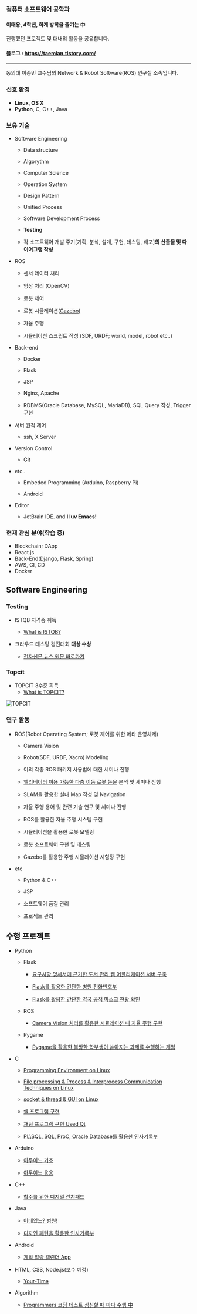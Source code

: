 ### 컴퓨터 소프트웨어 공학과
#### 이태용, 4학년, 하계 방학을 즐기는 中
진행했던 프로젝트 및 대내외 활동을 공유합니다.

#### 블로그 : https://taemian.tistory.com/

---
동의대 이종민 교수님의 Network & Robot Software(ROS) 연구실 소속입니다.

### 선호 환경
  - **Linux, OS X**
  - **Python**, C, C++, Java

### 보유 기술

- Software Engineering
  - Data structure
  - Algorythm
  - Computer Science
  - Operation System
  - Design Pattern
  
  - Unified Process
  - Software Development Process
  - **Testing**
  - 각 소프트웨어 개발 주기[기획, 분석, 설계, 구현, 테스팅, 배포]**의 산출물 및 다이어그램 작성**

- ROS
  - 센서 데이터 처리
  - 영상 처리 (OpenCV)
  - 로봇 제어
  
  - 로봇 시뮬레이션([Gazebo](http://gazebosim.org/))
  - 자율 주행
  - 시뮬레이션 스크립트 작성 (SDF, URDF; world, model, robot etc..)

- Back-end
  - Docker
  
  - Flask
  - JSP
  - Nginx, Apache
  - RDBMS(Oracle Database, MySQL, MariaDB), SQL Query 작성, Trigger 구현

  
- 서버 원격 제어
  - ssh, X Server


- Version Control
  - Git

- etc..
  - Embeded Programming (Arduino, Raspberry Pi)

  - Android
  
- Editor
  - JetBrain IDE. and **I luv Emacs!**
  
### 현재 관심 분야(학습 중)
- Blockchain; DApp 
- React.js
- Back-End(Django, Flask, Spring)
- AWS, CI, CD
- Docker

## Software Engineering
### Testing

- ISTQB 자격증 취득

  - [What is ISTQB?](https://www.sten.or.kr/bbs/board.php?bo_table=sten_ist)

- 크라우드 테스팅 경진대회 **대상 수상**

  - [전자신문 뉴스 원문 바로가기](http://etnews.com/20191115000335)

### Topcit
- TOPCIT 3수준 획득
  - [What is TOPCIT?](https://www.topcit.or.kr)

![TOPCIT](https://github.com/yongjjang/Portfolio/blob/master/3rd%20year%202nd%20semester/TOPCIT.PNG)



### 연구 활동
- ROS(Robot Operating System; 로봇 제어를 위한 메타 운영체제)
  - Camera Vision
  - Robot(SDF, URDF, Xacro) Modeling
  - 이외 각종 ROS 패키지 사용법에 대한 세미나 진행
  
  - [엘리베이터 이용 가능한 다층 이동 로봇 논문](http://www.riss.kr/search/detail/DetailView.do?p_mat_type=be54d9b8bc7cdb09&control_no=c070c6e21caaba51ffe0bdc3ef48d419) 분석 및 세미나 진행
  - SLAM을 활용한 실내 Map 작성 및 Navigation
  - 자율 주행 용어 및 관련 기술 연구 및 세미나 진행
  - ROS를 활용한 자율 주행 시스템 구현
  
  - 시뮬레이션을 활용한 로봇 모델링
  - 로봇 소프트웨어 구현 및 테스팅 
  - Gazebo를 활용한 주행 시뮬레이션 시험장 구현
  
- etc
  - Python & C++
  - JSP
  - 소프트웨어 품질 관리

  - 프로젝트 관리


## 수행 프로젝트
- Python
  - Flask
    - [요구사항 명세서에 근거한 도서 관리 웹 어플리케이션 서버 구축](https://github.com/yongjjang/book-rental-service)
    
    - [Flask를 활용한 간단한 병원 전화번호부](https://github.com/yongjjang/Flask/tree/master/pharmacy_phonebook)
    - [Flask를 활용한 간단한 약국 공적 마스크 현황 확인](https://github.com/yongjjang/Flask/tree/master/show_me_the_mask)

  - ROS
    - [Camera Vision 처리를 활용한 시뮬레이션 내 자율 주행 구현](https://github.com/yongjjang/Autonomous-Driving-Car)
  - Pygame
    - [Pygame을 활용한 불쌍한 학부생이 쏟아지는 과제를 수행하는 게임](https://github.com/yongjjang/Under-graduation-tale)

- C
  - [Programming Environment on Linux](https://github.com/yongjjang/Lab2)
  
  - [File processing & Process & Interprocess Communication Techniques on Linux](https://github.com/yongjjang/Lab3)
  
  - [socket & thread & GUI on Linux](https://github.com/yongjjang/Lab4)
  - [쉘 프로그램 구현](https://github.com/yongjjang/Shell-Program)
  - [채팅 프로그램 구현 Used Qt](https://github.com/yongjjang/Chatting-Program)
  - [PL\SQL, SQL, ProC, Oracle Database를 활용한 인사기록부](https://github.com/yongjjang/Service-Center-System)

- Arduino
  - [아두이노 기초](https://github.com/yongjjang/Portfolio/tree/master/2rd%20year%202nd%20semester/Computer%20Architecture/Arduino%20Programming)
  
  - [아두이노 응용](https://github.com/yongjjang/Portfolio/tree/master/2rd%20year%202nd%20semester/Computer%20Architecture/Enhanced%20Arduino%20Programming)

- C++
  - [합주를 위한 디지털 런치패드](https://github.com/yongjjang/Portfolio/tree/master/2rd%20year%202nd%20semester/Visual%20Programming)

- Java
  - [어데있노? 병원!](https://github.com/yongjjang/Portfolio/tree/master/2rd%20year%202nd%20semester/Object-Oriented%20Programming)
  
  - [디자인 패턴을 활용한 인사기록부](https://github.com/yongjjang/Portfolio/tree/master/3rd%20year%201nd%20semester/Software%20design/%EC%9D%B8%EC%82%AC%EA%B8%B0%EB%A1%9D%EB%B6%80)
- Android
  - [계획 알람 캘린더 App](https://github.com/InhwanJeong/DayLight)

- HTML, CSS, Node.js(보수 예정)
  - [Your-Time](https://github.com/jeonseun/YourTime-website)
  
- Algorithm
  - [Programmers 코딩 테스트 심심할 때 마다 수행 中](https://github.com/yongjjang/Portfolio/tree/master/Algorithm)



